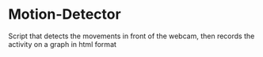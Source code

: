 # Motion-Detector
Script that detects the movements in front of the webcam, then records the activity on a graph in html format

